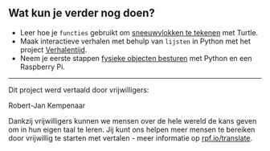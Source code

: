 ## Wat kun je verder nog doen?

- Leer hoe je `functies` gebruikt om [sneeuwvlokken te tekenen](https://projects.raspberrypi.org/en/projects/turtle-snowflakes/) met Turtle. 
- Maak interactieve verhalen met behulp van `lijsten` in Python met het project [Verhalentijd](https://projects.raspberrypi.org/en/projects/storytime/). 
- Neem je eerste stappen [fysieke objecten besturen](https://projects.raspberrypi.org/en/projects/physical-computing) met Python en een Raspberry Pi.

***

Dit project werd vertaald door vrijwilligers:

Robert-Jan Kempenaar

Dankzij vrijwilligers kunnen we mensen over de hele wereld de kans geven om in hun eigen taal te leren. Jij kunt ons helpen meer mensen te bereiken door vrijwillig te starten met vertalen - meer informatie op [rpf.io/translate](https://rpf.io/translate).